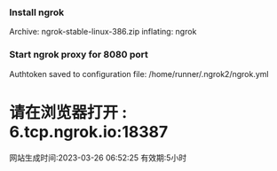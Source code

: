 ### Install ngrok ###
Archive:  ngrok-stable-linux-386.zip
  inflating: ngrok                   
### Start ngrok proxy for 8080 port ###
Authtoken saved to configuration file: /home/runner/.ngrok2/ngrok.yml

# 请在浏览器打开 :  6.tcp.ngrok.io:18387

网站生成时间:2023-03-26 06:52:25
有效期:5小时
